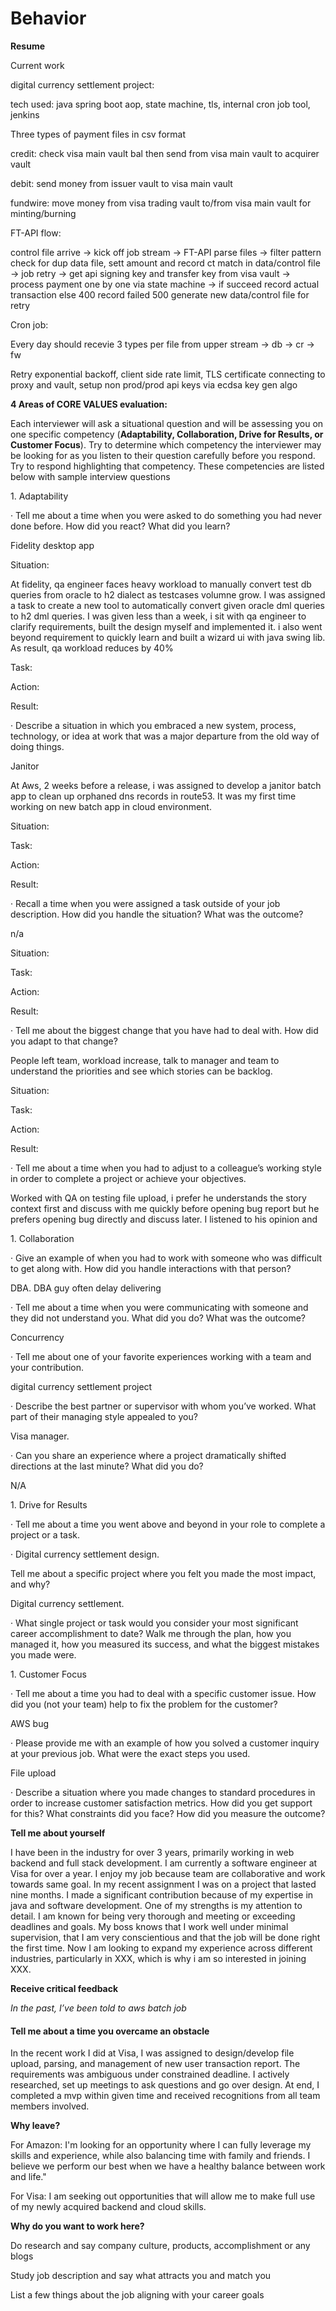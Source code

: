 # Behavior

**Resume**

Current work

digital currency settlement project:&#x20;

tech used: java spring boot aop, state machine, tls, internal cron job tool, jenkins

Three types of payment files in csv format

credit: check visa main vault bal then send from visa main vault to acquirer vault&#x20;

debit: send money from issuer vault to visa main vault

fundwire: move money from visa trading vault to/from visa main vault for minting/burning

FT-API flow:

&#x20;   control file arrive -> kick off job stream -> FT-API parse files -> filter pattern check for dup data file, sett amount and record ct match in data/control file -> job retry -> get api signing key and transfer key from visa vault -> process payment one by one via state machine -> if succeed record actual transaction else 400 record failed 500 generate new data/control file for retry

Cron job:

Every day should recevie 3 types per file from upper stream -> db -> cr -> fw

Retry exponential backoff, client side rate limit, TLS certificate connecting to proxy and vault, setup non prod/prod api keys via ecdsa key gen algo



**4 Areas of CORE VALUES evaluation:**

Each interviewer will ask a situational question and will be assessing you on one specific competency (**Adaptability, Collaboration, Drive for Results, or Customer Focus**). Try to determine which competency the interviewer may be looking for as you listen to their question carefully before you respond. Try to respond highlighting that competency. These competencies are listed below with sample interview questions

1\.      Adaptability

·         Tell me about a time when you were asked to do something you had never done before. How did you react? What did you learn?

&#x20;       Fidelity desktop app

&#x20;       Situation:

&#x20;           At fidelity, qa engineer faces heavy workload to manually convert test db queries from oracle to h2 dialect as testcases volumne grow. I was assigned a task to create a new tool to automatically convert given oracle dml queries to h2 dml queries. I was given less than a week, i sit with qa engineer to clarify requirements, built the design myself and implemented it. i also went beyond requirement to quickly learn and built a wizard ui with java swing lib. As result, qa workload reduces by 40%

&#x20;       Task:

&#x20;       Action:

&#x20;       Result:

·         Describe a situation in which you embraced a new system, process, technology, or idea at work that was a major departure from the old way of doing things.

&#x20;        Janitor&#x20;

&#x20;         At Aws, 2 weeks before a release, i was assigned to develop a janitor batch app to clean up orphaned dns records in route53. It was my first time working on new batch app in cloud environment.&#x20;

&#x20;        Situation:

&#x20;       Task:

&#x20;       Action:

&#x20;       Result:

·         Recall a time when you were assigned a task outside of your job description. How did you handle the situation? What was the outcome?

&#x20;      n/a

&#x20;      Situation:

&#x20;       Task:

&#x20;       Action:

&#x20;       Result:

·         Tell me about the biggest change that you have had to deal with. How did you adapt to that change?

&#x20;       People left team, workload increase, talk to manager and team to understand the priorities and see which stories can be backlog.&#x20;

&#x20;        Situation:

&#x20;       Task:

&#x20;       Action:

&#x20;       Result:

·         Tell me about a time when you had to adjust to a colleague’s working style in order to complete a project or achieve your objectives.

&#x20;         Worked with QA on testing file upload, i prefer he understands the story context first and discuss with me quickly before opening bug report but he prefers opening bug directly and discuss later. I listened to his opinion and&#x20;

1\.      Collaboration

·         Give an example of when you had to work with someone who was difficult to get along with. How did you handle interactions with that person?

&#x20;         DBA. DBA guy often delay delivering&#x20;

·         Tell me about a time when you were communicating with someone and they did not understand you. What did you do? What was the outcome?

&#x20;           Concurrency

·         Tell me about one of your favorite experiences working with a team and your contribution.

&#x20;          digital currency settlement project

·         Describe the best partner or supervisor with whom you’ve worked. What part of their managing style appealed to you?

&#x20;         Visa manager.

·         Can you share an experience where a project dramatically shifted directions at the last minute? What did you do?

&#x20;         N/A

1\.      Drive for Results

·         Tell me about a time you went above and beyond in your role to complete a project or a task.

·        Digital currency settlement design.&#x20;

&#x20;        Tell me about a specific project where you felt you made the most impact, and why?

&#x20;         Digital currency settlement.

·         What single project or task would you consider your most significant career accomplishment to date? Walk me through the plan, how you managed it, how you measured its success, and what the biggest mistakes you made were.

1\.      Customer Focus

·         Tell me about a time you had to deal with a specific customer issue. How did you (not your team) help to fix the problem for the customer?

&#x20;        AWS bug

·         Please provide me with an example of how you solved a customer inquiry at your previous job. What were the exact steps you used.

&#x20;        File upload

·         Describe a situation where you made changes to standard procedures in order to increase customer satisfaction metrics. How did you get support for this? What constraints did you face? How did you measure the outcome?



**Tell me about yourself**

&#x20;     I have been in the industry for over 3 years, primarily working in web backend and full stack development. I am currently a software engineer at Visa for over a year. I enjoy my job because team are collaborative and work towards same goal. In my recent assignment I was on a project that lasted nine months. I made a significant contribution because of my expertise in java and software development. One of my strengths is my attention to detail. I am known for being very thorough and meeting or exceeding deadlines and goals. My boss knows that I work well under minimal supervision, that I am very conscientious and that the job will be done right the first time. Now I am looking to expand my experience across different industries, particularly in XXX, which is why i am so interested in joining XXX.&#x20;



**Receive critical feedback**

&#x20;_In the past, I’ve been told to aws batch job_

#### Tell me about a time you overcame an obstacle

In the recent work I did at Visa, I was assigned to design/develop file upload, parsing, and management of new user transaction report. The requirements was ambiguous under constrained deadline. I actively researched, set up meetings to ask questions and go over design. At end, I completed a mvp within given time and received recognitions from all team members involved.

**Why leave?**

For Amazon: I'm looking for an opportunity where I can fully leverage my skills and experience, while also balancing time with family and friends. I believe we perform our best when we have a healthy balance between work and life."

For Visa: I am seeking out opportunities that will allow me to make full use of my newly acquired backend and cloud skills.

&#x20;

**Why do you want to work here?**

Do research and say company culture, products, accomplishment or any blogs

Study job description and say what attracts you and match you

List a few things about the job aligning with your career goals
